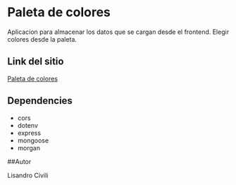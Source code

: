 # Paleta de colores

Aplicacion para almacenar los datos que se cargan desde el frontend. Elegir colores desde la paleta.

## Link del sitio

[Paleta de colores](https://colores-rolling.netlify.app/)

## Dependencies
+ cors
+ dotenv
+ express
+ mongoose
+ morgan

##Autor

Lisandro Civili
